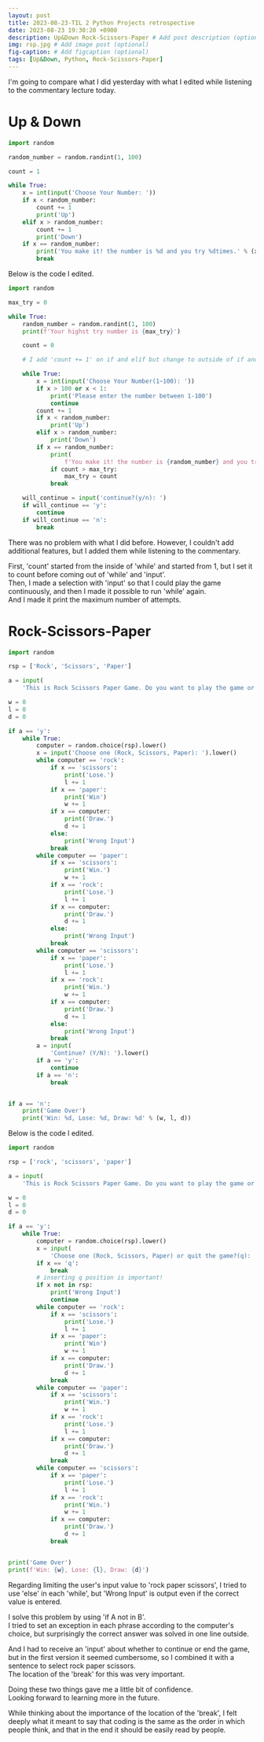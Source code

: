 ```yaml
---
layout: post
title: 2023-08-23-TIL 2 Python Projects retrospective
date: 2023-08-23 19:30:20 +0900
description: Up&Down Rock-Scissors-Paper # Add post description (optional)
img: rsp.jpg # Add image post (optional)
fig-caption: # Add figcaption (optional)
tags: [Up&Down, Python, Rock-Scissors-Paper]
---
```


I'm going to compare what I did yesterday with what I edited while listening to the commentary lecture today.

<h1>Up & Down</h1>

```python
import random

random_number = random.randint(1, 100)

count = 1

while True:
    x = int(input('Choose Your Number: '))
    if x < random_number:
        count += 1
        print('Up')
    elif x > random_number:
        count += 1
        print('Down')
    if x == random_number:
        print('You make it! the number is %d and you try %dtimes.' % (x, count))
        break

```
Below is the code I edited.

```python
import random

max_try = 0

while True:
    random_number = random.randint(1, 100)
    print(f'Your highst try number is {max_try}')

    count = 0

    # I add 'count += 1' on if and elif but change to outside of if and elif so the count start with '0'

    while True:
        x = int(input('Choose Your Number(1~100): '))
        if x > 100 or x < 1:
            print('Please enter the number between 1-100')
            continue
        count += 1
        if x < random_number:
            print('Up')
        elif x > random_number:
            print('Down')
        if x == random_number:
            print(
                f'You make it! the number is {random_number} and you try {count}times.')
            if count > max_try:
                max_try = count
            break

    will_continue = input('continue?(y/n): ')
    if will_continue == 'y':
        continue
    if will_continue == 'n':
        break
```
There was no problem with what I did before. However, I couldn't add additional features, but I added them while listening to the commentary.  

First, 'count' started from the inside of 'while' and started from 1, but I set it to count before coming out of 'while' and 'input'.  
Then, I made a selection with 'input' so that I could play the game continuously, and then I made it possible to run 'while' again.  
And I made it print the maximum number of attempts.
<h1>Rock-Scissors-Paper</h1>

```python
import random

rsp = ['Rock', 'Scissors', 'Paper']

a = input(
    'This is Rock Scissors Paper Game. Do you want to play the game or not? (Y/N): ').lower()

w = 0
l = 0
d = 0

if a == 'y':
    while True:
        computer = random.choice(rsp).lower()
        x = input('Choose one (Rock, Scissors, Paper): ').lower()
        while computer == 'rock':
            if x == 'scissors':
                print('Lose.')
                l += 1
            if x == 'paper':
                print('Win')
                w += 1
            if x == computer:
                print('Draw.')
                d += 1
            else:
                print('Wrong Input')
            break
        while computer == 'paper':
            if x == 'scissors':
                print('Win.')
                w += 1
            if x == 'rock':
                print('Lose.')
                l += 1
            if x == computer:
                print('Draw.')
                d += 1
            else:
                print('Wrong Input')
            break
        while computer == 'scissors':
            if x == 'paper':
                print('Lose.')
                l += 1
            if x == 'rock':
                print('Win.')
                w += 1
            if x == computer:
                print('Draw.')
                d += 1
            else:
                print('Wrong Input')
            break
        a = input(
            'Continue? (Y/N): ').lower()
        if a == 'y':
            continue
        if a == 'n':
            break


if a == 'n':
    print('Game Over')
    print('Win: %d, Lose: %d, Draw: %d' % (w, l, d))

```
Below is the code I edited.

```python
import random

rsp = ['rock', 'scissors', 'paper']

a = input(
    'This is Rock Scissors Paper Game. Do you want to play the game or not? (Y/N): ').lower()

w = 0
l = 0
d = 0

if a == 'y':
    while True:
        computer = random.choice(rsp).lower()
        x = input(
            'Choose one (Rock, Scissors, Paper) or quit the game?(q): ').lower()
        if x == 'q':
            break
        # inserting q position is important!
        if x not in rsp:
            print('Wrong Input')
            continue
        while computer == 'rock':
            if x == 'scissors':
                print('Lose.')
                l += 1
            if x == 'paper':
                print('Win')
                w += 1
            if x == computer:
                print('Draw.')
                d += 1
            break
        while computer == 'paper':
            if x == 'scissors':
                print('Win.')
                w += 1
            if x == 'rock':
                print('Lose.')
                l += 1
            if x == computer:
                print('Draw.')
                d += 1
            break
        while computer == 'scissors':
            if x == 'paper':
                print('Lose.')
                l += 1
            if x == 'rock':
                print('Win.')
                w += 1
            if x == computer:
                print('Draw.')
                d += 1
            break


print('Game Over')
print(f'Win: {w}, Lose: {l}, Draw: {d}')
```
Regarding limiting the user's input value to 'rock paper scissors', I tried to use 'else' in each 'while', but 'Wrong Input' is output even if the correct value is entered.  

I solve this problem by using 'if A not in B'.  
I tried to set an exception in each phrase according to the computer's choice, but surprisingly the correct answer was solved in one line outside.



And I had to receive an 'input' about whether to continue or end the game, but in the first version it seemed cumbersome, so I combined it with a sentence to select rock paper scissors.  
The location of the 'break' for this was very important.

Doing these two things gave me a little bit of confidence.   
Looking forward to learning more in the future.

While thinking about the importance of the location of the 'break', I felt deeply what it meant to say that coding is the same as the order in which people think, and that in the end it should be easily read by people.

